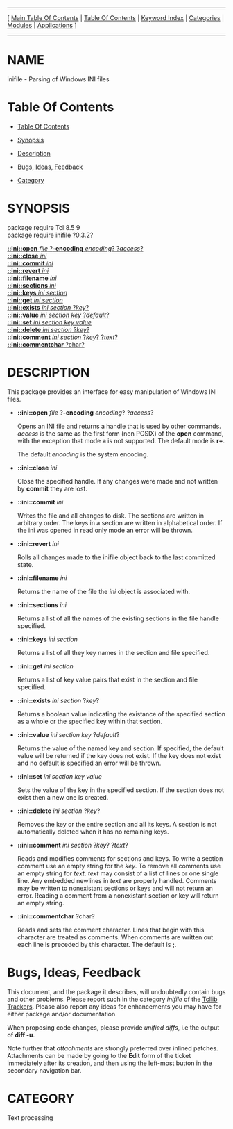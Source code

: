 
[//000000001]: # (inifile \- Parsing of Windows INI files)
[//000000002]: # (Generated from file 'ini\.man' by tcllib/doctools with format 'markdown')
[//000000003]: # (inifile\(n\) 0\.3\.2 tcllib "Parsing of Windows INI files")

<hr> [ <a href="../../../../toc.md">Main Table Of Contents</a> &#124; <a
href="../../../toc.md">Table Of Contents</a> &#124; <a
href="../../../../index.md">Keyword Index</a> &#124; <a
href="../../../../toc0.md">Categories</a> &#124; <a
href="../../../../toc1.md">Modules</a> &#124; <a
href="../../../../toc2.md">Applications</a> ] <hr>

# NAME

inifile \- Parsing of Windows INI files

# <a name='toc'></a>Table Of Contents

  - [Table Of Contents](#toc)

  - [Synopsis](#synopsis)

  - [Description](#section1)

  - [Bugs, Ideas, Feedback](#section2)

  - [Category](#category)

# <a name='synopsis'></a>SYNOPSIS

package require Tcl 8\.5 9  
package require inifile ?0\.3\.2?  

[__::ini::open__ *file* ?__\-encoding__ *encoding*? ?*access*?](#1)  
[__::ini::close__ *ini*](#2)  
[__::ini::commit__ *ini*](#3)  
[__::ini::revert__ *ini*](#4)  
[__::ini::filename__ *ini*](#5)  
[__::ini::sections__ *ini*](#6)  
[__::ini::keys__ *ini* *section*](#7)  
[__::ini::get__ *ini* *section*](#8)  
[__::ini::exists__ *ini* *section* ?*key*?](#9)  
[__::ini::value__ *ini* *section* *key* ?*default*?](#10)  
[__::ini::set__ *ini* *section* *key* *value*](#11)  
[__::ini::delete__ *ini* *section* ?*key*?](#12)  
[__::ini::comment__ *ini* *section* ?*key*? ?*text*?](#13)  
[__::ini::commentchar__ ?char?](#14)  

# <a name='description'></a>DESCRIPTION

This package provides an interface for easy manipulation of Windows INI files\.

  - <a name='1'></a>__::ini::open__ *file* ?__\-encoding__ *encoding*? ?*access*?

    Opens an INI file and returns a handle that is used by other commands\.
    *access* is the same as the first form \(non POSIX\) of the __open__
    command, with the exception that mode __a__ is not supported\. The
    default mode is __r\+__\.

    The default *encoding* is the system encoding\.

  - <a name='2'></a>__::ini::close__ *ini*

    Close the specified handle\. If any changes were made and not written by
    __commit__ they are lost\.

  - <a name='3'></a>__::ini::commit__ *ini*

    Writes the file and all changes to disk\. The sections are written in
    arbitrary order\. The keys in a section are written in alphabetical order\. If
    the ini was opened in read only mode an error will be thrown\.

  - <a name='4'></a>__::ini::revert__ *ini*

    Rolls all changes made to the inifile object back to the last committed
    state\.

  - <a name='5'></a>__::ini::filename__ *ini*

    Returns the name of the file the *ini* object is associated with\.

  - <a name='6'></a>__::ini::sections__ *ini*

    Returns a list of all the names of the existing sections in the file handle
    specified\.

  - <a name='7'></a>__::ini::keys__ *ini* *section*

    Returns a list of all they key names in the section and file specified\.

  - <a name='8'></a>__::ini::get__ *ini* *section*

    Returns a list of key value pairs that exist in the section and file
    specified\.

  - <a name='9'></a>__::ini::exists__ *ini* *section* ?*key*?

    Returns a boolean value indicating the existance of the specified section as
    a whole or the specified key within that section\.

  - <a name='10'></a>__::ini::value__ *ini* *section* *key* ?*default*?

    Returns the value of the named key and section\. If specified, the default
    value will be returned if the key does not exist\. If the key does not exist
    and no default is specified an error will be thrown\.

  - <a name='11'></a>__::ini::set__ *ini* *section* *key* *value*

    Sets the value of the key in the specified section\. If the section does not
    exist then a new one is created\.

  - <a name='12'></a>__::ini::delete__ *ini* *section* ?*key*?

    Removes the key or the entire section and all its keys\. A section is not
    automatically deleted when it has no remaining keys\.

  - <a name='13'></a>__::ini::comment__ *ini* *section* ?*key*? ?*text*?

    Reads and modifies comments for sections and keys\. To write a section
    comment use an empty string for the *key*\. To remove all comments use an
    empty string for *text*\. *text* may consist of a list of lines or one
    single line\. Any embedded newlines in *text* are properly handled\.
    Comments may be written to nonexistant sections or keys and will not return
    an error\. Reading a comment from a nonexistant section or key will return an
    empty string\.

  - <a name='14'></a>__::ini::commentchar__ ?char?

    Reads and sets the comment character\. Lines that begin with this character
    are treated as comments\. When comments are written out each line is preceded
    by this character\. The default is __;__\.

# <a name='section2'></a>Bugs, Ideas, Feedback

This document, and the package it describes, will undoubtedly contain bugs and
other problems\. Please report such in the category *inifile* of the [Tcllib
Trackers](http://core\.tcl\.tk/tcllib/reportlist)\. Please also report any ideas
for enhancements you may have for either package and/or documentation\.

When proposing code changes, please provide *unified diffs*, i\.e the output of
__diff \-u__\.

Note further that *attachments* are strongly preferred over inlined patches\.
Attachments can be made by going to the __Edit__ form of the ticket
immediately after its creation, and then using the left\-most button in the
secondary navigation bar\.

# <a name='category'></a>CATEGORY

Text processing

